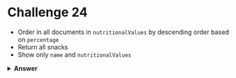 # Challenge 24
- Order in all documents in `nutritionalValues` by descending order based on `percentage`
- Return all snacks
- Show only `name` and `nutritionalValues`

<details>
  <summary><strong>Answer</strong></summary>

  ```js
  db.produtos
    .updateMany({}, { $push: { valoresNutricionais: { $each: [], $sort: { percentual: -1 } } } });

  db.produtos
    .find({}, { nome: 1, valoresNutricionais: 1, _id: 0 });
  ```
</details>